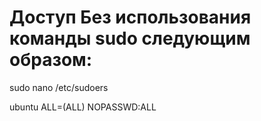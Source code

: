# Доступ Без использования команды sudo следующим образом:

sudo nano /etc/sudoers
<!-- В этом файле найдите строку, содержащую ALL=(ALL:ALL) ALL и добавьте следующую строку ниже ЭТО ВАЖНО!!!: -->

ubuntu ALL=(ALL) NOPASSWD:ALL